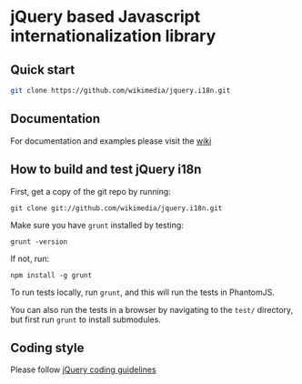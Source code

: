 jQuery based Javascript internationalization library
====================================================


Quick start
-----------

```bash
git clone https://github.com/wikimedia/jquery.i18n.git
```

Documentation
-------------

For documentation and examples please visit the [wiki](https://github.com/wikimedia/jquery.i18n/wiki/_pages)


How to build and test jQuery i18n
----------------------------------

First, get a copy of the git repo by running:

```shell
git clone git://github.com/wikimedia/jquery.i18n.git
```

Make sure you have `grunt` installed by testing:

```shell
grunt -version
```

If not, run:

```shell
npm install -g grunt
```

To run tests locally, run `grunt`, and this will run the tests in PhantomJS.

You can also run the tests in a browser by navigating to the `test/` directory, but first run `grunt` to install submodules.

Coding style
-------------

Please follow [jQuery coding guidelines](http://docs.jquery.com/JQuery_Core_Style_Guidelines)
